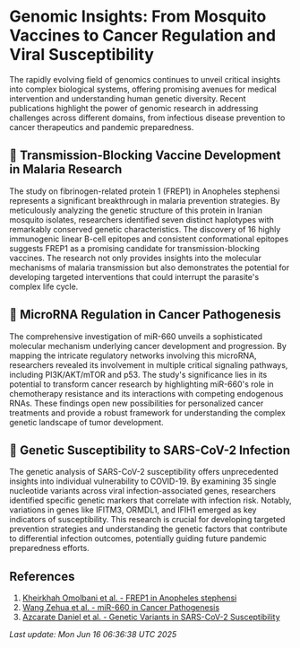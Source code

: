 # Genomic Insights: From Mosquito Vaccines to Cancer Regulation and Viral Susceptibility

The rapidly evolving field of genomics continues to unveil critical insights into complex biological systems, offering promising avenues for medical intervention and understanding human genetic diversity. Recent publications highlight the power of genomic research in addressing challenges across different domains, from infectious disease prevention to cancer therapeutics and pandemic preparedness.

## 🦟 Transmission-Blocking Vaccine Development in Malaria Research

The study on fibrinogen-related protein 1 (FREP1) in Anopheles stephensi represents a significant breakthrough in malaria prevention strategies. By meticulously analyzing the genetic structure of this protein in Iranian mosquito isolates, researchers identified seven distinct haplotypes with remarkably conserved genetic characteristics. The discovery of 16 highly immunogenic linear B-cell epitopes and consistent conformational epitopes suggests FREP1 as a promising candidate for transmission-blocking vaccines. The research not only provides insights into the molecular mechanisms of malaria transmission but also demonstrates the potential for developing targeted interventions that could interrupt the parasite's complex life cycle.

## 🧬 MicroRNA Regulation in Cancer Pathogenesis

The comprehensive investigation of miR-660 unveils a sophisticated molecular mechanism underlying cancer development and progression. By mapping the intricate regulatory networks involving this microRNA, researchers revealed its involvement in multiple critical signaling pathways, including PI3K/AKT/mTOR and p53. The study's significance lies in its potential to transform cancer research by highlighting miR-660's role in chemotherapy resistance and its interactions with competing endogenous RNAs. These findings open new possibilities for personalized cancer treatments and provide a robust framework for understanding the complex genetic landscape of tumor development.

## 🦠 Genetic Susceptibility to SARS-CoV-2 Infection

The genetic analysis of SARS-CoV-2 susceptibility offers unprecedented insights into individual vulnerability to COVID-19. By examining 35 single nucleotide variants across viral infection-associated genes, researchers identified specific genetic markers that correlate with infection risk. Notably, variations in genes like IFITM3, ORMDL1, and IFIH1 emerged as key indicators of susceptibility. This research is crucial for developing targeted prevention strategies and understanding the genetic factors that contribute to differential infection outcomes, potentially guiding future pandemic preparedness efforts.

## **References**

1. [Kheirkhah Omolbani et al. - FREP1 in Anopheles stephensi](https://pubmed.ncbi.nlm.nih.gov/40122414)
2. [Wang Zehua et al. - miR-660 in Cancer Pathogenesis](https://pubmed.ncbi.nlm.nih.gov/40120868)
3. [Azcarate Daniel et al. - Genetic Variants in SARS-CoV-2 Susceptibility](https://pubmed.ncbi.nlm.nih.gov/40120867)

*Last update: Mon Jun 16 06:36:38 UTC 2025*
